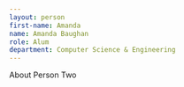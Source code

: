 ```yaml
---
layout: person
first-name: Amanda
name: Amanda Baughan
role: Alum
department: Computer Science & Engineering
---
```


About Person Two